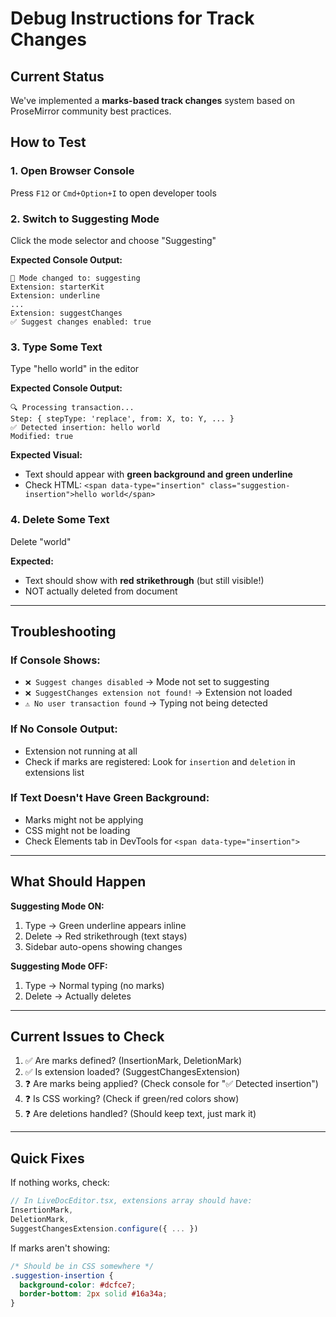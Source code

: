 # Debug Instructions for Track Changes

## Current Status
We've implemented a **marks-based track changes** system based on ProseMirror community best practices.

## How to Test

### 1. Open Browser Console
Press `F12` or `Cmd+Option+I` to open developer tools

### 2. Switch to Suggesting Mode
Click the mode selector and choose "Suggesting"

**Expected Console Output:**
```
🔄 Mode changed to: suggesting
Extension: starterKit
Extension: underline
...
Extension: suggestChanges
✅ Suggest changes enabled: true
```

### 3. Type Some Text
Type "hello world" in the editor

**Expected Console Output:**
```
🔍 Processing transaction...
Step: { stepType: 'replace', from: X, to: Y, ... }
✅ Detected insertion: hello world
Modified: true
```

**Expected Visual:**
- Text should appear with **green background and green underline**
- Check HTML: `<span data-type="insertion" class="suggestion-insertion">hello world</span>`

### 4. Delete Some Text
Delete "world"

**Expected:**
- Text should show with **red strikethrough** (but still visible!)
- NOT actually deleted from document

---

## Troubleshooting

### If Console Shows:
- `❌ Suggest changes disabled` → Mode not set to suggesting
- `❌ SuggestChanges extension not found!` → Extension not loaded
- `⚠️ No user transaction found` → Typing not being detected

### If No Console Output:
- Extension not running at all
- Check if marks are registered: Look for `insertion` and `deletion` in extensions list

### If Text Doesn't Have Green Background:
- Marks might not be applying
- CSS might not be loading
- Check Elements tab in DevTools for `<span data-type="insertion">`

---

## What Should Happen

**Suggesting Mode ON:**
1. Type → Green underline appears inline
2. Delete → Red strikethrough (text stays)
3. Sidebar auto-opens showing changes

**Suggesting Mode OFF:**
1. Type → Normal typing (no marks)
2. Delete → Actually deletes

---

## Current Issues to Check

1. ✅ Are marks defined? (InsertionMark, DeletionMark)
2. ✅ Is extension loaded? (SuggestChangesExtension)
3. ❓ Are marks being applied? (Check console for "✅ Detected insertion")
4. ❓ Is CSS working? (Check if green/red colors show)
5. ❓ Are deletions handled? (Should keep text, just mark it)

---

## Quick Fixes

If nothing works, check:
```typescript
// In LiveDocEditor.tsx, extensions array should have:
InsertionMark,
DeletionMark,
SuggestChangesExtension.configure({ ... })
```

If marks aren't showing:
```css
/* Should be in CSS somewhere */
.suggestion-insertion {
  background-color: #dcfce7;
  border-bottom: 2px solid #16a34a;
}
```

